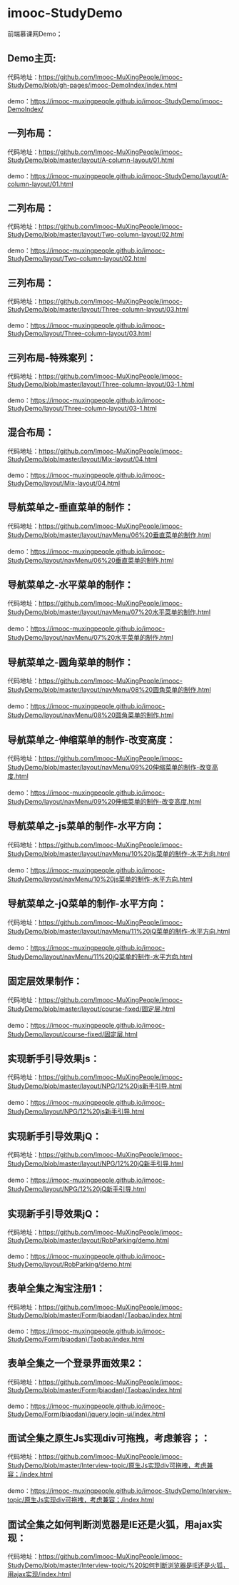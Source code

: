 # imooc-StudyDemo
前端慕课网Demo；

## Demo主页:
 代码地址：https://github.com/Imooc-MuXingPeople/imooc-StudyDemo/blob/gh-pages/imooc-DemoIndex/index.html<br><br>
 demo：https://imooc-muxingpeople.github.io/imooc-StudyDemo/imooc-DemoIndex/ <br>

## 一列布局：
 代码地址：https://github.com/Imooc-MuXingPeople/imooc-StudyDemo/blob/master/layout/A-column-layout/01.html<br><br>
 demo：https://imooc-muxingpeople.github.io/imooc-StudyDemo/layout/A-column-layout/01.html <br>

## 二列布局：
 代码地址：https://github.com/Imooc-MuXingPeople/imooc-StudyDemo/blob/master/layout/Two-column-layout/02.html<br><br>
 demo：https://imooc-muxingpeople.github.io/imooc-StudyDemo/layout/Two-column-layout/02.html <br>

## 三列布局：
 代码地址：https://github.com/Imooc-MuXingPeople/imooc-StudyDemo/blob/master/layout/Three-column-layout/03.html<br><br>
 demo：https://imooc-muxingpeople.github.io/imooc-StudyDemo/layout/Three-column-layout/03.html <br>
 
## 三列布局-特殊案列：
 代码地址：https://github.com/Imooc-MuXingPeople/imooc-StudyDemo/blob/master/layout/Three-column-layout/03-1.html<br><br>
 demo：https://imooc-muxingpeople.github.io/imooc-StudyDemo/layout/Three-column-layout/03-1.html <br>
 
## 混合布局：
 代码地址：https://github.com/Imooc-MuXingPeople/imooc-StudyDemo/blob/master/layout/Mix-layout/04.html<br><br>
 demo：https://imooc-muxingpeople.github.io/imooc-StudyDemo/layout/Mix-layout/04.html <br> 

## 导航菜单之-垂直菜单的制作：
 代码地址：https://github.com/Imooc-MuXingPeople/imooc-StudyDemo/blob/master/layout/navMenu/06%20垂直菜单的制作.html<br><br>
 demo：https://imooc-muxingpeople.github.io/imooc-StudyDemo/layout/navMenu/06%20垂直菜单的制作.html <br> 
 
## 导航菜单之-水平菜单的制作：
 代码地址：https://github.com/Imooc-MuXingPeople/imooc-StudyDemo/blob/master/layout/navMenu/07%20水平菜单的制作.html<br><br>
 demo：https://imooc-muxingpeople.github.io/imooc-StudyDemo/layout/navMenu/07%20水平菜单的制作.html <br>
 
## 导航菜单之-圆角菜单的制作：
 代码地址：https://github.com/Imooc-MuXingPeople/imooc-StudyDemo/blob/master/layout/navMenu/08%20圆角菜单的制作.html<br><br>
 demo：https://imooc-muxingpeople.github.io/imooc-StudyDemo/layout/navMenu/08%20圆角菜单的制作.html <br>
 
## 导航菜单之-伸缩菜单的制作-改变高度：
 代码地址：https://github.com/Imooc-MuXingPeople/imooc-StudyDemo/blob/master/layout/navMenu/09%20伸缩菜单的制作-改变高度.html<br><br>
 demo：https://imooc-muxingpeople.github.io/imooc-StudyDemo/layout/navMenu/09%20伸缩菜单的制作-改变高度.html <br>
 
## 导航菜单之-js菜单的制作-水平方向：
 代码地址：https://github.com/Imooc-MuXingPeople/imooc-StudyDemo/blob/master/layout/navMenu/10%20js菜单的制作-水平方向.html<br><br>
 demo：https://imooc-muxingpeople.github.io/imooc-StudyDemo/layout/navMenu/10%20js菜单的制作-水平方向.html <br>
 
## 导航菜单之-jQ菜单的制作-水平方向：
 代码地址：https://github.com/Imooc-MuXingPeople/imooc-StudyDemo/blob/master/layout/navMenu/11%20jQ菜单的制作-水平方向.html<br><br>
 demo：https://imooc-muxingpeople.github.io/imooc-StudyDemo/layout/navMenu/11%20jQ菜单的制作-水平方向.html <br>

## 固定层效果制作：
 代码地址：https://github.com/Imooc-MuXingPeople/imooc-StudyDemo/blob/master/layout/course-fixed/固定层.html<br><br>
 demo：https://imooc-muxingpeople.github.io/imooc-StudyDemo/layout/course-fixed/固定层.html <br>

## 实现新手引导效果js：
 代码地址：https://github.com/Imooc-MuXingPeople/imooc-StudyDemo/blob/master/layout/NPG/12%20js新手引导.html<br><br>
 demo：https://imooc-muxingpeople.github.io/imooc-StudyDemo/layout/NPG/12%20js新手引导.html <br>
 
## 实现新手引导效果jQ：
 代码地址：https://github.com/Imooc-MuXingPeople/imooc-StudyDemo/blob/master/layout/NPG/12%20jQ新手引导.html<br><br>
 demo：https://imooc-muxingpeople.github.io/imooc-StudyDemo/layout/NPG/12%20jQ新手引导.html <br>
 
## 实现新手引导效果jQ：
 代码地址：https://github.com/Imooc-MuXingPeople/imooc-StudyDemo/blob/master/layout/RobParking/demo.html<br><br>
 demo：https://imooc-muxingpeople.github.io/imooc-StudyDemo/layout/RobParking/demo.html <br> 
 
## 表单全集之淘宝注册1：
 代码地址：https://github.com/Imooc-MuXingPeople/imooc-StudyDemo/blob/master/Form(biaodan)/Taobao/index.html<br><br>
 demo：https://imooc-muxingpeople.github.io/imooc-StudyDemo/Form(biaodan)/Taobao/index.html <br> 

## 表单全集之一个登录界面效果2：
 代码地址：https://github.com/Imooc-MuXingPeople/imooc-StudyDemo/blob/master/Form(biaodan)/Taobao/index.html<br><br>
 demo：https://imooc-muxingpeople.github.io/imooc-StudyDemo/Form(biaodan)/jquery.login-ui/index.html <br>

## 面试全集之原生Js实现div可拖拽，考虑兼容；：
 代码地址：https://github.com/Imooc-MuXingPeople/imooc-StudyDemo/blob/master/Interview-topic/原生Js实现div可拖拽，考虑兼容；/index.html<br><br>
 demo：https://imooc-muxingpeople.github.io/imooc-StudyDemo/Interview-topic/原生Js实现div可拖拽，考虑兼容；/index.html <br>
 
## 面试全集之如何判断浏览器是IE还是火狐，用ajax实现：
 代码地址：https://github.com/Imooc-MuXingPeople/imooc-StudyDemo/blob/master/Interview-topic/%20如何判断浏览器是IE还是火狐，用ajax实现/index.html<br><br>
 
